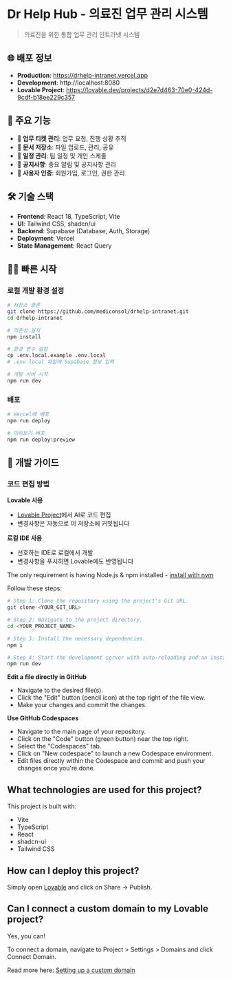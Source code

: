 # Dr Help Hub - 의료진 업무 관리 시스템

> 의료진을 위한 통합 업무 관리 인트라넷 시스템

## 🌐 배포 정보

- **Production**: https://drhelp-intranet.vercel.app
- **Development**: http://localhost:8080
- **Lovable Project**: https://lovable.dev/projects/d2e7d463-70e0-424d-9cdf-b18ee229c357

## 🚀 주요 기능

- **🎫 업무 티켓 관리**: 업무 요청, 진행 상황 추적
- **📄 문서 저장소**: 파일 업로드, 관리, 공유
- **📅 일정 관리**: 팀 일정 및 개인 스케줄
- **📢 공지사항**: 중요 알림 및 공지사항 관리
- **👥 사용자 인증**: 회원가입, 로그인, 권한 관리

## 🛠️ 기술 스택

- **Frontend**: React 18, TypeScript, Vite
- **UI**: Tailwind CSS, shadcn/ui
- **Backend**: Supabase (Database, Auth, Storage)
- **Deployment**: Vercel
- **State Management**: React Query

## 🏃‍♂️ 빠른 시작

### 로컬 개발 환경 설정

```bash
# 저장소 클론
git clone https://github.com/mediconsol/drhelp-intranet.git
cd drhelp-intranet

# 의존성 설치
npm install

# 환경 변수 설정
cp .env.local.example .env.local
# .env.local 파일에 Supabase 정보 입력

# 개발 서버 시작
npm run dev
```

### 배포

```bash
# Vercel에 배포
npm run deploy

# 미리보기 배포
npm run deploy:preview
```

## 📝 개발 가이드

### 코드 편집 방법

**Lovable 사용**
- [Lovable Project](https://lovable.dev/projects/d2e7d463-70e0-424d-9cdf-b18ee229c357)에서 AI로 코드 편집
- 변경사항은 자동으로 이 저장소에 커밋됩니다

**로컬 IDE 사용**
- 선호하는 IDE로 로컬에서 개발
- 변경사항을 푸시하면 Lovable에도 반영됩니다

The only requirement is having Node.js & npm installed - [install with nvm](https://github.com/nvm-sh/nvm#installing-and-updating)

Follow these steps:

```sh
# Step 1: Clone the repository using the project's Git URL.
git clone <YOUR_GIT_URL>

# Step 2: Navigate to the project directory.
cd <YOUR_PROJECT_NAME>

# Step 3: Install the necessary dependencies.
npm i

# Step 4: Start the development server with auto-reloading and an instant preview.
npm run dev
```

**Edit a file directly in GitHub**

- Navigate to the desired file(s).
- Click the "Edit" button (pencil icon) at the top right of the file view.
- Make your changes and commit the changes.

**Use GitHub Codespaces**

- Navigate to the main page of your repository.
- Click on the "Code" button (green button) near the top right.
- Select the "Codespaces" tab.
- Click on "New codespace" to launch a new Codespace environment.
- Edit files directly within the Codespace and commit and push your changes once you're done.

## What technologies are used for this project?

This project is built with:

- Vite
- TypeScript
- React
- shadcn-ui
- Tailwind CSS

## How can I deploy this project?

Simply open [Lovable](https://lovable.dev/projects/d2e7d463-70e0-424d-9cdf-b18ee229c357) and click on Share -> Publish.

## Can I connect a custom domain to my Lovable project?

Yes, you can!

To connect a domain, navigate to Project > Settings > Domains and click Connect Domain.

Read more here: [Setting up a custom domain](https://docs.lovable.dev/tips-tricks/custom-domain#step-by-step-guide)
